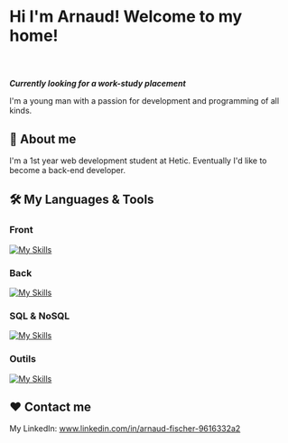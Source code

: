 # <p>Hi I'm Arnaud! Welcome to my home!</p>

<br>

***Currently looking for a work-study placement***

I'm a young man with a passion for development and programming of all kinds.



## 🧐 About me

 I'm a 1st year web development student at Hetic. 
 Eventually I'd like to become a back-end developer.


##  🛠️ My Languages & Tools
### Front
[![My Skills](https://skillicons.dev/icons?i=html,css,js,react)](https://github.com/Jeck0v)
### Back
[![My Skills](https://skillicons.dev/icons?i=nodejs,py,django,php,nextjs)](https://github.com/Jeck0v)
### SQL & NoSQL
[![My Skills](https://skillicons.dev/icons?i=postgres,firebase,supabase,mongodb,mysql)](https://github.com/Jeck0v)
### Outils
[![My Skills](https://skillicons.dev/icons?i=docker,figma,vscode,phpstorm,pycharm)](https://github.com/Jeck0v)


## ❤️ Contact me
My LinkedIn: www.linkedin.com/in/arnaud-fischer-9616332a2
